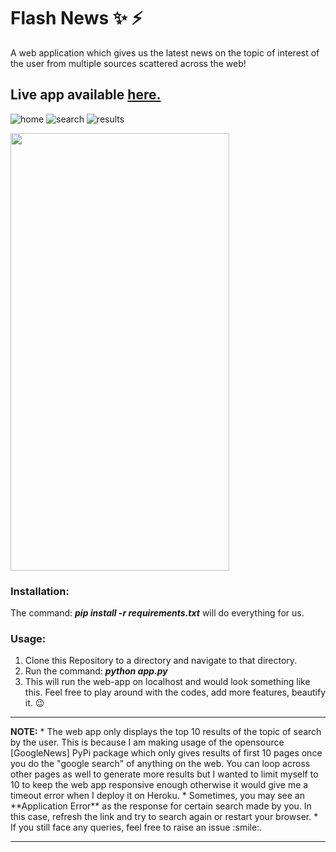 # Flash News ✨ ⚡️
A web application which gives us the latest news on the topic of interest of the user from multiple sources scattered across the web! 
## Live app available [here.](https://flash-news-python.herokuapp.com)

![home](https://user-images.githubusercontent.com/29462447/92984399-7b265380-f4c7-11ea-8c40-5e6ebae60656.png)
![search](https://user-images.githubusercontent.com/29462447/92984723-e8d37f00-f4c9-11ea-9fee-374cd70f4d88.png)
![results](https://user-images.githubusercontent.com/29462447/92984721-e709bb80-f4c9-11ea-9298-60fe5475bc77.png)


<img src="https://user-images.githubusercontent.com/29462447/92984400-7c578080-f4c7-11ea-996d-70a052ad29e8.jpg" data-canonical-src="https://user-images.githubusercontent.com/29462447/92984400-7c578080-f4c7-11ea-996d-70a052ad29e8.jpg" width="350" height="700" />



### Installation:
The command: ***pip install -r requirements.txt*** will do everything for us.

### Usage:
1. Clone this Repository to a directory and navigate to that directory.
2. Run the command: ***python app.py***
3. This will run the web-app on localhost and would look something like this. Feel free to play around with the codes, add more features, beautify it. :wink:

<hr>
<b>NOTE:</b>
 *  The web app only displays the top 10 results of the topic of search by the user. This is because I am making usage of the opensource [GoogleNews] PyPi package which only 
 gives results of first 10 pages once you do the "google search" of anything on the web. You can loop across other pages as well to generate more results but I wanted to limit myself to 10 to keep the web app responsive enough otherwise it would give me a timeout error when I deploy it on Heroku.
 * Sometimes, you may see an **Application Error** as the response for certain search made by you. In this case, refresh the link and try to search again or restart your browser.
 * If you still face any queries, feel free to raise an issue :smile:.
<hr>
